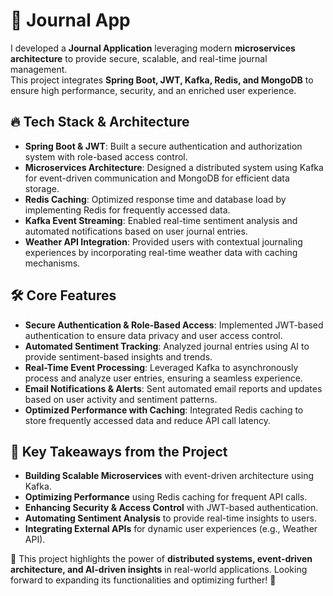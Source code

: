 # 📓 Journal App  

I developed a **Journal Application** leveraging modern **microservices architecture** to provide secure, scalable, and real-time journal management.  
This project integrates **Spring Boot, JWT, Kafka, Redis, and MongoDB** to ensure high performance, security, and an enriched user experience.  

## 🔥 Tech Stack & Architecture  

- **Spring Boot & JWT**: Built a secure authentication and authorization system with role-based access control.  
- **Microservices Architecture**: Designed a distributed system using Kafka for event-driven communication and MongoDB for efficient data storage.  
- **Redis Caching**: Optimized response time and database load by implementing Redis for frequently accessed data.  
- **Kafka Event Streaming**: Enabled real-time sentiment analysis and automated notifications based on user journal entries.  
- **Weather API Integration**: Provided users with contextual journaling experiences by incorporating real-time weather data with caching mechanisms.  

## 🛠 Core Features  

- **Secure Authentication & Role-Based Access**: Implemented JWT-based authentication to ensure data privacy and user access control.  
- **Automated Sentiment Tracking**: Analyzed journal entries using AI to provide sentiment-based insights and trends.  
- **Real-Time Event Processing**: Leveraged Kafka to asynchronously process and analyze user entries, ensuring a seamless experience.  
- **Email Notifications & Alerts**: Sent automated email reports and updates based on user activity and sentiment patterns.  
- **Optimized Performance with Caching**: Integrated Redis caching to store frequently accessed data and reduce API call latency.  

## 🎯 Key Takeaways from the Project  

- **Building Scalable Microservices** with event-driven architecture using Kafka.  
- **Optimizing Performance** using Redis caching for frequent API calls.  
- **Enhancing Security & Access Control** with JWT-based authentication.  
- **Automating Sentiment Analysis** to provide real-time insights to users.  
- **Integrating External APIs** for dynamic user experiences (e.g., Weather API).  

🚀 This project highlights the power of **distributed systems, event-driven architecture, and AI-driven insights** in real-world applications. Looking forward to expanding its functionalities and optimizing further! 🚀  
